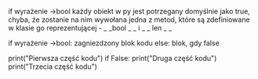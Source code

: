 if wyrażenie ->bool
każdy obiekt w py jest potrzegany domyślnie jako true, chyba, że zostanie na nim wywołana jedna z metod, które są zdefiniowane w klasie go reprezentującej - _ _bool _ _ i _ _ len _ _

if wyrażenie ->bool:
	zagniezdzony blok kodu
else:
	blok, gdy false


print("Pierwsza część kodu")
if False:
	print("Druga część kodu")
print("Trzecia część kodu")


